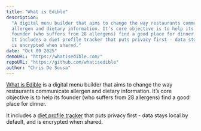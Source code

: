 ```yaml
---
title: "What is Edible"
description:
  "A digital menu builder that aims to change the way restaurants communicate
  allergen and dietary information. It’s core objective is to help its
  founder (who suffers from 28 allergens) find a good place for dinner.
  It includes a diet profile tracker that puts privacy first - data stays local by default, and
  is encrypted when shared."
date: "Oct 09 2025"
demoURL: "https://whatisedible.com/"
repoURL: "https://github.com/whatisedible"
author: "Chris De Sousa"
---
```


[What is Edible](https://whatisedible.com) is a digital menu builder that aims to change the way restaurants communicate allergen and dietary information. It’s core objective is to help its founder (who suffers from 28 allergens) find a good place for dinner.

It includes a [diet profile tracker](https://dietprofile.whatisedible.com/) that puts privacy first - data stays local by default, and is encrypted when shared.
